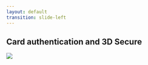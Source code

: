```yaml
---
layout: default
transition: slide-left
---
```


## Card authentication and 3D Secure

<img src="/images/3ds-3.png">

